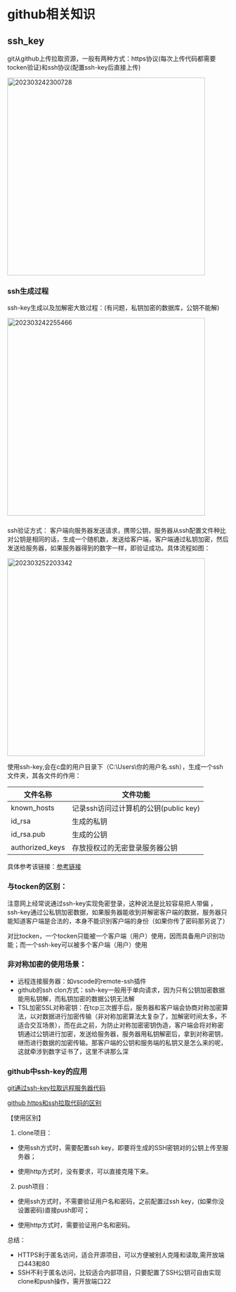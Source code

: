 # github相关知识

## ssh_key

git从github上传拉取资源，一般有两种方式：https协议(每次上传代码都需要tocken验证)和ssh协议(配置ssh-key后直接上传)

<img src="https://cdn.jsdelivr.net/gh/sparkling-wild-fire/picgo@main/blogs/pictures/202303242300728.png" alt="202303242300728" width="450px">

### ssh生成过程

ssh-key生成以及加解密大致过程：(有问题，私钥加密的数据库，公钥不能解)

<img src="https://cdn.jsdelivr.net/gh/sparkling-wild-fire/picgo@main/blogs/pictures/202303242255466.png" alt="202303242255466" width="450px">

###

ssh验证方式：
客户端向服务器发送请求，携带公钥，服务器从ssh配置文件种比对公钥是相同的话，生成一个随机数，发送给客户端，客户端通过私钥加密，然后发送给服务器，如果服务器得到的数字一样，即验证成功。具体流程如图：

<img src="https://cdn.jsdelivr.net/gh/sparkling-wild-fire/picgo@main/blogs/pictures/202303252203342.png" alt="202303252203342" width="450px">

使用ssh-key,会在c盘的用户目录下（C:\Users\你的用户名\.ssh），生成一个ssh文件夹，其各文件的作用：

| 文件名称             | 	文件功能                      |
|------------------|----------------------------|
| known_hosts	     | 记录ssh访问过计算机的公钥(public key) |
| id_rsa	          | 生成的私钥                      |
| id_rsa.pub       | 	生成的公钥                     |
| authorized_keys	 | 存放授权过的无密登录服务器公钥            |

具体参考该链接：[参考链接](https://www.cnblogs.com/fengfengyang/p/15519311.html)       

### 与tocken的区别：

注意网上经常说通过ssh-key实现免密登录，这种说法是比较容易把人带偏
，ssh-key通过公私钥加密数据，如果服务器能收到并解密客户端的数据，服务器只能知道客户端是合法的，本身不能识别客户端的身份（如果你传了密码那另说了）

对比tocken，一个tocken只能被一个客户端（用户）使用，因而具备用户识别功能；而一个ssh-key可以被多个客户端（用户）使用

### 非对称加密的使用场景：
- 远程连接服务器：如vscode的remote-ssh插件
- github的ssh clon方式：ssh-key一般用于单向请求，因为只有公钥加密数据能用私钥解，而私钥加密的数据公钥无法解
- TSL加密SSL对称密钥：在tcp三次握手后，服务器和客户端会协商对称加密算法，以对数据进行加密传输（非对称加密算法太复杂了，加解密时间太多，不适合交互场景），而在此之前，为防止对称加密密钥伪造，客户端会将对称密钥通过公钥进行加密，发送给服务器，服务器用私钥解密后，拿到对称密钥，继而进行数据的加密传输。那客户端的公钥和服务端的私钥又是怎么来的呢，这就牵涉到数字证书了，这里不讲那么深

### github中ssh-key的应用

[git通过ssh-key拉取远程服务器代码](https://www.zhihu.com/question/63484557/answer/2921314116)

[github https和ssh拉取代码的区别](https://www.bbsmax.com/A/RnJW9NQRdq/)

【使用区别】
1. clone项目：

- 使用ssh方式时，需要配置ssh key，即要将生成的SSH密钥对的公钥上传至服务器；

- 使用http方式时，没有要求，可以直接克隆下来。

2. push项目：

- 使用ssh方式时，不需要验证用户名和密码，之前配置过ssh key，(如果你没设置密码)直接push即可；

- 使用http方式时，需要验证用户名和密码。

总结：

- HTTPS利于匿名访问，适合开源项目，可以方便被别人克隆和读取,需开放端口443和80
- SSH不利于匿名访问，比较适合内部项目，只要配置了SSH公钥可自由实现clone和push操作，需开放端口22
